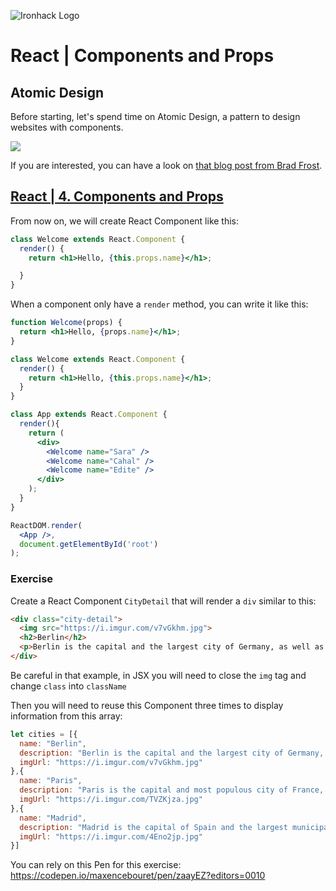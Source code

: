 ![Ironhack Logo](https://i.imgur.com/1QgrNNw.png)

# React | Components and Props


## Atomic Design

Before starting, let's spend time on Atomic Design, a pattern to design websites with components.

![](https://i.imgur.com/PIVSiPy.png)

If you are interested, you can have a look on [that blog post from Brad Frost](http://bradfrost.com/blog/post/atomic-web-design/).

## [React | 4. Components and Props](https://reactjs.org/docs/components-and-props.html)

From now on, we will create React Component like this:

```jsx
class Welcome extends React.Component {
  render() {
    return <h1>Hello, {this.props.name}</h1>;

  }
}
```

When a component only have a `render` method, you can write it like this:

```jsx
function Welcome(props) {
  return <h1>Hello, {props.name}</h1>;
}
```


```jsx
class Welcome extends React.Component {
  render() {
    return <h1>Hello, {this.props.name}</h1>;
  }
}

class App extends React.Component {
  render(){
    return (
      <div>
        <Welcome name="Sara" />
        <Welcome name="Cahal" />
        <Welcome name="Edite" />
      </div>
    );
  }
}

ReactDOM.render(
  <App />,
  document.getElementById('root')
);
```


### Exercise 

Create a React Component `CityDetail` that will render a `div` similar to this:

```html
<div class="city-detail">
  <img src="https://i.imgur.com/v7vGkhm.jpg">
  <h2>Berlin</h2>
  <p>Berlin is the capital and the largest city of Germany, as well as one of its 16 constituent states</p>
</div>
```

Be careful in that example, in JSX you will need to close the `img` tag and change `class` into `className`


Then you will need to reuse this Component three times to display information from this array:

```js
let cities = [{
  name: "Berlin",
  description: "Berlin is the capital and the largest city of Germany, as well as one of its 16 constituent states",
  imgUrl: "https://i.imgur.com/v7vGkhm.jpg"
},{
  name: "Paris",
  description: "Paris is the capital and most populous city of France, with an area of 105 square kilometres (41 square miles) and a population of 2,206,488",
  imgUrl: "https://i.imgur.com/TVZKjza.jpg"
},{
  name: "Madrid",
  description: "Madrid is the capital of Spain and the largest municipality in both the Community of Madrid and Spain as a whole",
  imgUrl: "https://i.imgur.com/4Eno2jp.jpg"
}]
```


You can rely on this Pen for this exercise: https://codepen.io/maxencebouret/pen/zaayEZ?editors=0010

